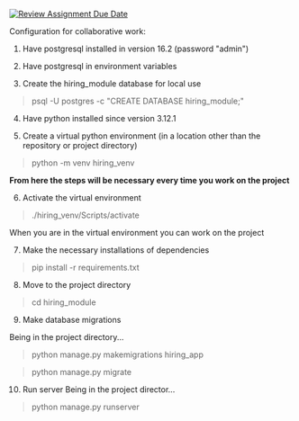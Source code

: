 [![Review Assignment Due Date](https://classroom.github.com/assets/deadline-readme-button-24ddc0f5d75046c5622901739e7c5dd533143b0c8e959d652212380cedb1ea36.svg)](https://classroom.github.com/a/mxgxu2b2)

Configuration for collaborative work:

1) Have postgresql installed in version 16.2 (password "admin")

2) Have postgresql in environment variables

3) Create the hiring_module database for local use

> psql -U postgres -c "CREATE DATABASE hiring_module;"

4) Have python installed since version 3.12.1

5) Create a virtual python environment (in a location other than the repository or project directory)

>python -m venv hiring_venv

**From here the steps will be necessary every time you work on the project**

6) Activate the virtual environment

> ./hiring_venv/Scripts/activate

When you are in the virtual environment you can work on the project

7) Make the necessary installations of dependencies

> pip install -r requirements.txt

8) Move to the project directory

> cd hiring_module

9) Make database migrations

Being in the project directory...

> python manage.py makemigrations hiring_app

> python manage.py migrate

10) Run server
Being in the project director...

> python manage.py runserver







